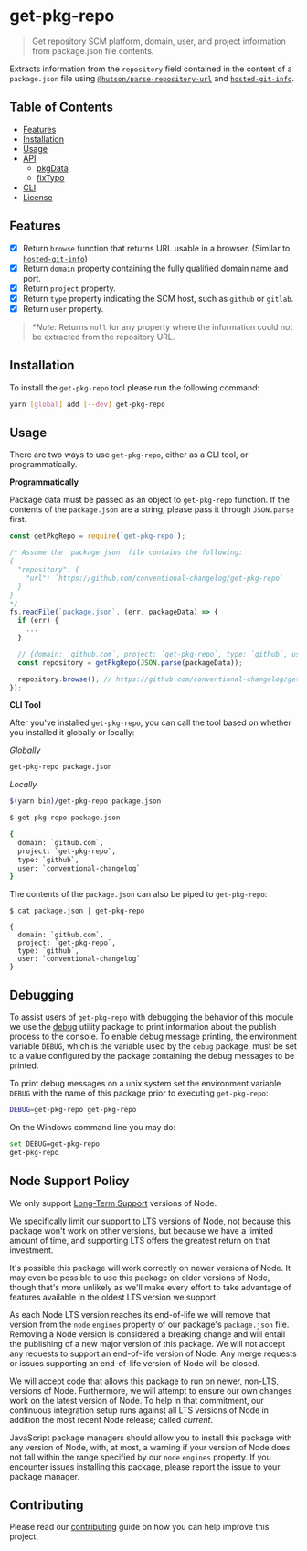 # get-pkg-repo

> Get repository SCM platform, domain, user, and project information from package.json file contents.

Extracts information from the `repository` field contained in the content of a `package.json` file using [`@hutson/parse-repository-url`](https://www.npmjs.com/package/@hutson/parse-repository-url) and [`hosted-git-info`](https://www.npmjs.com/package/hosted-git-info).

## Table of Contents
<!-- START doctoc generated TOC please keep comment here to allow auto update -->
<!-- DON'T EDIT THIS SECTION, INSTEAD RE-RUN doctoc TO UPDATE -->

- [Features](#features)
- [Installation](#installation)
- [Usage](#usage)
- [API](#api)
  - [pkgData](#pkgdata)
  - [fixTypo](#fixtypo)
- [CLI](#cli)
- [License](#license)

<!-- END doctoc generated TOC please keep comment here to allow auto update -->

## Features

* [x] Return `browse` function that returns URL usable in a browser. (Similar to [`hosted-git-info`](https://github.com/npm/hosted-git-info/blob/5d2cc4a8c93012387a86a0afa1384ccf7ac31084/README.md#methods))
* [x] Return `domain` property containing the fully qualified domain name and port.
* [x] Return `project` property.
* [x] Return `type` property indicating the SCM host, such as `github` or `gitlab`.
* [x] Return `user` property.

> **Note:* Returns `null` for any property where the information could not be extracted from the repository URL.

## Installation

To install the `get-pkg-repo` tool please run the following command:

```bash
yarn [global] add [--dev] get-pkg-repo
```

## Usage

There are two ways to use `get-pkg-repo`, either as a CLI tool, or programmatically.

**Programmatically**

Package data must be passed as an object to `get-pkg-repo` function. If the contents of the `package.json` are a string, please pass it through `JSON.parse` first.

```javascript
const getPkgRepo = require(`get-pkg-repo`);

/* Assume the `package.json` file contains the following:
{
  "repository": {
    "url": `https://github.com/conventional-changelog/get-pkg-repo`
  }
}
*/
fs.readFile(`package.json`, (err, packageData) => {
  if (err) {
    ...
  }

  // {domain: `github.com`, project: `get-pkg-repo`, type: `github`, user: `conventional-changelog`}
  const repository = getPkgRepo(JSON.parse(packageData));

  repository.browse(); // https://github.com/conventional-changelog/get-pkg-repo
});
```

**CLI Tool**

After you've installed `get-pkg-repo`, you can call the tool based on whether you installed it globally or locally:

_Globally_
```bash
get-pkg-repo package.json
```

_Locally_
```bash
$(yarn bin)/get-pkg-repo package.json
```

```bash
$ get-pkg-repo package.json

{
  domain: `github.com`,
  project: `get-pkg-repo`,
  type: `github`,
  user: `conventional-changelog`
}
```

The contents of the `package.json` can also be piped to `get-pkg-repo`:

```
$ cat package.json | get-pkg-repo

{
  domain: `github.com`,
  project: `get-pkg-repo`,
  type: `github`,
  user: `conventional-changelog`
}
```

## Debugging

To assist users of `get-pkg-repo` with debugging the behavior of this module we use the [debug](https://www.npmjs.com/package/debug) utility package to print information about the publish process to the console. To enable debug message printing, the environment variable `DEBUG`, which is the variable used by the `debug` package, must be set to a value configured by the package containing the debug messages to be printed.

To print debug messages on a unix system set the environment variable `DEBUG` with the name of this package prior to executing `get-pkg-repo`:

```bash
DEBUG=get-pkg-repo get-pkg-repo
```

On the Windows command line you may do:

```bash
set DEBUG=get-pkg-repo
get-pkg-repo
```

## Node Support Policy

We only support [Long-Term Support](https://github.com/nodejs/LTS) versions of Node.

We specifically limit our support to LTS versions of Node, not because this package won't work on other versions, but because we have a limited amount of time, and supporting LTS offers the greatest return on that investment.

It's possible this package will work correctly on newer versions of Node. It may even be possible to use this package on older versions of Node, though that's more unlikely as we'll make every effort to take advantage of features available in the oldest LTS version we support.

As each Node LTS version reaches its end-of-life we will remove that version from the `node` `engines` property of our package's `package.json` file. Removing a Node version is considered a breaking change and will entail the publishing of a new major version of this package. We will not accept any requests to support an end-of-life version of Node. Any merge requests or issues supporting an end-of-life version of Node will be closed.

We will accept code that allows this package to run on newer, non-LTS, versions of Node. Furthermore, we will attempt to ensure our own changes work on the latest version of Node. To help in that commitment, our continuous integration setup runs against all LTS versions of Node in addition the most recent Node release; called _current_.

JavaScript package managers should allow you to install this package with any version of Node, with, at most, a warning if your version of Node does not fall within the range specified by our `node` `engines` property. If you encounter issues installing this package, please report the issue to your package manager.

## Contributing

Please read our [contributing](https://github.com/conventional-changelog/get-pkg-repo/blob/master/CONTRIBUTING.md) guide on how you can help improve this project.
